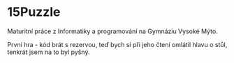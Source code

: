 # 15Puzzle

Maturitní práce z Informatiky a programování na Gymnáziu Vysoké Mýto.

První hra - kód brát s rezervou, teď bych si při jeho čtení omlátil hlavu o stůl, tenkrát jsem na to byl pyšný.
